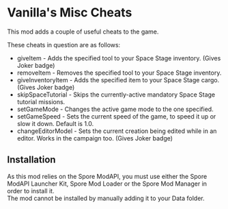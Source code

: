 # Vanilla's Misc Cheats
This mod adds a couple of useful cheats to the game.  

These cheats in question are as follows:

- giveItem - Adds the specified tool to your Space Stage inventory. (Gives Joker badge)
- removeItem - Removes the specified tool to your Space Stage inventory.
- giveInventoryItem - Adds the specified item to your Space Stage cargo. (Gives Joker badge)
- skipSpaceTutorial - Skips the currently-active mandatory Space Stage tutorial missions.
- setGameMode - Changes the active game mode to the one specified.
- setGameSpeed - Sets the current speed of the game, to speed it up or slow it down. Default is 1.0.
- changeEditorModel - Sets the current creation being edited while in an editor. Works in the campaign too. (Gives Joker badge)

## Installation
As this mod relies on the Spore ModAPI, you must use either the Spore ModAPI Launcher Kit, Spore Mod Loader or the Spore Mod Manager in order to install it.  
The mod cannot be installed by manually adding it to your Data folder.

